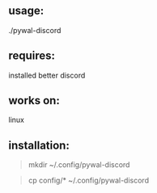 ## usage: 
./pywal-discord
## requires: 
installed better discord
## works on: 
linux
## installation:
> mkdir ~/.config/pywal-discord

> cp config/* ~/.config/pywal-discord

